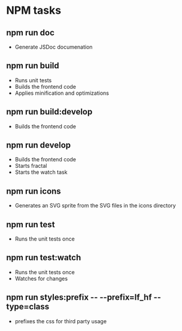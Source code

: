 # NPM tasks

## npm run doc

- Generate JSDoc documenation

## npm run build

- Runs unit tests
- Builds the frontend code
- Applies minification and optimizations

## npm run build:develop

- Builds the frontend code

## npm run develop

- Builds the frontend code
- Starts fractal
- Starts the watch task

## npm run icons

- Generates an SVG sprite from the SVG files in the icons directory

## npm run test

- Runs the unit tests once

## npm run test:watch

- Runs the unit tests once
- Watches for changes

## npm run styles:prefix -- --prefix=lf_hf --type=class

- prefixes the css for third party usage
